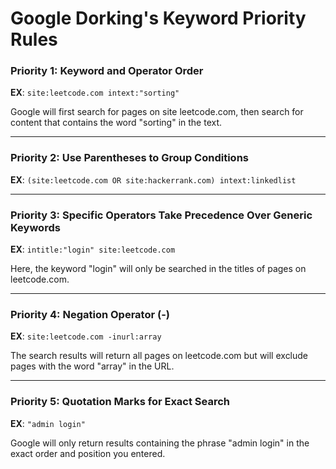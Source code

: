 ﻿# Google Dorking's Keyword Priority Rules

### Priority 1: Keyword and Operator Order

**EX**: `site:leetcode.com intext:"sorting"`

Google will first search for pages on site leetcode.com, then search for content that contains the word "sorting" in the text.

---

### Priority 2: Use Parentheses to Group Conditions

**EX**: `(site:leetcode.com OR site:hackerrank.com) intext:linkedlist`

---

### Priority 3: Specific Operators Take Precedence Over Generic Keywords

**EX**: `intitle:"login" site:leetcode.com`

Here, the keyword "login" will only be searched in the titles of pages on leetcode.com.

---

### Priority 4: Negation Operator (-)

**EX**: `site:leetcode.com -inurl:array`

The search results will return all pages on leetcode.com but will exclude pages with the word "array" in the URL.

---

### Priority 5: Quotation Marks for Exact Search

**EX**: `"admin login"`

Google will only return results containing the phrase "admin login" in the exact order and position you entered.
